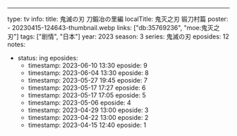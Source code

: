 ---

type: tv
info:
  title: 鬼滅の刃 刀鍛冶の里編
  localTitle: 鬼灭之刃 锻刀村篇
  poster:
    - 20230415-124643-thumbnail.webp
  links: ["db:35769236", "moe:鬼灭之刃"]
  tags: ["剧情", "日本"]
  year: 2023
  season: 3
  series: 鬼滅の刃
  eposides: 12
notes:
  - status: ing
    eposides:
      - timestamp: 2023-06-10 13:30
        eposide: 9
      - timestamp: 2023-06-04 13:30
        eposide: 8
      - timestamp: 2023-05-27 19:45
        eposide: 7
      - timestamp: 2023-05-17 17:27
        eposide: 6
      - timestamp: 2023-05-17 17:05
        eposide: 5
      - timestamp: 2023-05-06
        eposide: 4
      - timestamp: 2023-04-29 13:00
        eposide: 3
      - timestamp: 2023-04-22 13:00
        eposide: 2
      - timestamp: 2023-04-15 12:40
        eposide: 1
